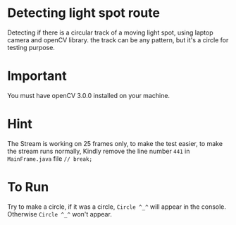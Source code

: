 # Detecting light spot route
Detecting if there is a circular track of a moving light spot, using laptop camera and openCV library. the track can be any pattern, but it's a circle for testing purpose.

# Important 
You must have openCV 3.0.0 installed on your machine. 

# Hint
The Stream is working on 25 frames only, to make the test easier,
to make the stream runs normally, Kindly remove the line number `441` in 
`MainFrame.java` file `// break;`

# To Run
Try to make a circle, if it was a circle, `Circle ^_^` will appear in the console. Otherwise `Circle ^_^` won't appear. 
